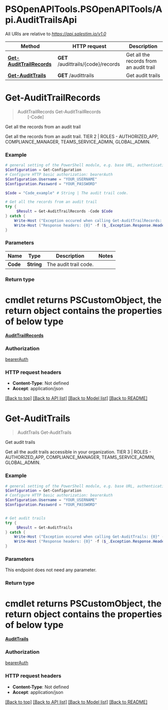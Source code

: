 # PSOpenAPITools.PSOpenAPITools/Api.AuditTrailsApi

All URIs are relative to *https://api.salestim.io/v1.0*

Method | HTTP request | Description
------------- | ------------- | -------------
[**Get-AuditTrailRecords**](AuditTrailsApi.md#Get-AuditTrailRecords) | **GET** /audittrails/{code}/records | Get all the records from an audit trail
[**Get-AuditTrails**](AuditTrailsApi.md#Get-AuditTrails) | **GET** /audittrails | Get audit trails


<a name="Get-AuditTrailRecords"></a>
# **Get-AuditTrailRecords**
> AuditTrailRecords Get-AuditTrailRecords<br>
> &nbsp;&nbsp;&nbsp;&nbsp;&nbsp;&nbsp;&nbsp;&nbsp;[-Code] <String><br>

Get all the records from an audit trail

Get all the records from an audit trail. TIER 2 | ROLES - AUTHORIZED_APP, COMPLIANCE_MANAGER, TEAMS_SERVICE_ADMIN, GLOBAL_ADMIN.

### Example
```powershell
# general setting of the PowerShell module, e.g. base URL, authentication, etc
$Configuration = Get-Configuration
# Configure HTTP basic authorization: bearerAuth
$Configuration.Username = "YOUR_USERNAME"
$Configuration.Password = "YOUR_PASSWORD"

$Code = "Code_example" # String | The audit trail code.

# Get all the records from an audit trail
try {
     $Result = Get-AuditTrailRecords -Code $Code
} catch {
    Write-Host ("Exception occured when calling Get-AuditTrailRecords: {0}" -f ($_.ErrorDetails | ConvertFrom-Json))
    Write-Host ("Response headers: {0}" -f ($_.Exception.Response.Headers | ConvertTo-Json))
}
```

### Parameters

Name | Type | Description  | Notes
------------- | ------------- | ------------- | -------------
 **Code** | **String**| The audit trail code. | 

### Return type
# cmdlet returns PSCustomObject, the return object contains the properties of below type
[**AuditTrailRecords**](AuditTrailRecords.md)

### Authorization

[bearerAuth](../README.md#bearerAuth)

### HTTP request headers

 - **Content-Type**: Not defined
 - **Accept**: application/json

[[Back to top]](#) [[Back to API list]](../README.md#documentation-for-api-endpoints) [[Back to Model list]](../README.md#documentation-for-models) [[Back to README]](../README.md)

<a name="Get-AuditTrails"></a>
# **Get-AuditTrails**
> AuditTrails Get-AuditTrails<br>

Get audit trails

Get all the audit trails accessible in your organization. TIER 3 | ROLES - AUTHORIZED_APP, COMPLIANCE_MANAGER, TEAMS_SERVICE_ADMIN, GLOBAL_ADMIN.

### Example
```powershell
# general setting of the PowerShell module, e.g. base URL, authentication, etc
$Configuration = Get-Configuration
# Configure HTTP basic authorization: bearerAuth
$Configuration.Username = "YOUR_USERNAME"
$Configuration.Password = "YOUR_PASSWORD"


# Get audit trails
try {
     $Result = Get-AuditTrails
} catch {
    Write-Host ("Exception occured when calling Get-AuditTrails: {0}" -f ($_.ErrorDetails | ConvertFrom-Json))
    Write-Host ("Response headers: {0}" -f ($_.Exception.Response.Headers | ConvertTo-Json))
}
```

### Parameters
This endpoint does not need any parameter.

### Return type
# cmdlet returns PSCustomObject, the return object contains the properties of below type
[**AuditTrails**](AuditTrails.md)

### Authorization

[bearerAuth](../README.md#bearerAuth)

### HTTP request headers

 - **Content-Type**: Not defined
 - **Accept**: application/json

[[Back to top]](#) [[Back to API list]](../README.md#documentation-for-api-endpoints) [[Back to Model list]](../README.md#documentation-for-models) [[Back to README]](../README.md)

